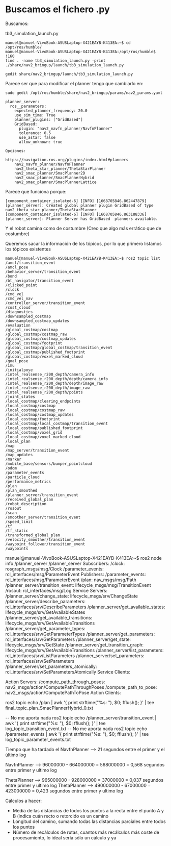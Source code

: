 # Buscamos el fichero .py

Buscamos:

tb3_simulation_launch.py


    manuel@manuel-VivoBook-ASUSLaptop-X421EAYB-K413EA:~$ cd /opt/ros/humble/
    manuel@manuel-VivoBook-ASUSLaptop-X421EAYB-K413EA:/opt/ros/humble$ !160
    find . -name tb3_simulation_launch.py -print
    ./share/nav2_bringup/launch/tb3_simulation_launch.py

    gedit share/nav2_bringup/launch/tb3_simulation_launch.py


Parece ser que para modificar el planner tengo que cambiarlo en:

    sudo gedit /opt/ros/humble/share/nav2_bringup/params/nav2_params.yaml

    planner_server:
      ros__parameters:
        expected_planner_frequency: 20.0
        use_sim_time: True
        planner_plugins: ["GridBased"]
        GridBased:
          plugin: "nav2_navfn_planner/NavfnPlanner"
          tolerance: 0.5
          use_astar: false
          allow_unknown: true

    Opciones:

    https://navigation.ros.org/plugins/index.html#planners
        nav2_navfn_planner/NavfnPlanner
        nav2_theta_star_planner/ThetaStarPlanner
        nav2_smac_planner/SmacPlanner2D
        nav2_smac_planner/SmacPlannerHybrid
        nav2_smac_planner/SmacPlannerLattice


Parece que funciona porque:

    
    [component_container_isolated-6] [INFO] [1668705846.862447879] [planner_server]: Created global planner plugin GridBased of type nav2_theta_star_planner/ThetaStarPlanner
    [component_container_isolated-6] [INFO] [1668705846.863188336] [planner_server]: Planner Server has GridBased  planners available.

Y el robot camina como de costumbre (Creo que algo más errático que de costumbre)



Queremos sacar la información de los tópicos, por lo que primero listamos los tópicos existentes

    manuel@manuel-VivoBook-ASUSLaptop-X421EAYB-K413EA:~$ ros2 topic list
    /amcl/transition_event
    /amcl_pose
    /behavior_server/transition_event
    /bond
    /bt_navigator/transition_event
    /clicked_point
    /clock
    /cmd_vel
    /cmd_vel_nav
    /controller_server/transition_event
    /cost_cloud
    /diagnostics
    /downsampled_costmap
    /downsampled_costmap_updates
    /evaluation
    /global_costmap/costmap
    /global_costmap/costmap_raw
    /global_costmap/costmap_updates
    /global_costmap/footprint
    /global_costmap/global_costmap/transition_event
    /global_costmap/published_footprint
    /global_costmap/voxel_marked_cloud
    /goal_pose
    /imu
    /initialpose
    /intel_realsense_r200_depth/camera_info
    /intel_realsense_r200_depth/depth/camera_info
    /intel_realsense_r200_depth/depth/image_raw
    /intel_realsense_r200_depth/image_raw
    /intel_realsense_r200_depth/points
    /joint_states
    /local_costmap/clearing_endpoints
    /local_costmap/costmap
    /local_costmap/costmap_raw
    /local_costmap/costmap_updates
    /local_costmap/footprint
    /local_costmap/local_costmap/transition_event
    /local_costmap/published_footprint
    /local_costmap/voxel_grid
    /local_costmap/voxel_marked_cloud
    /local_plan
    /map
    /map_server/transition_event
    /map_updates
    /marker
    /mobile_base/sensors/bumper_pointcloud
    /odom
    /parameter_events
    /particle_cloud
    /performance_metrics
    /plan
    /plan_smoothed
    /planner_server/transition_event
    /received_global_plan
    /robot_description
    /rosout
    /scan
    /smoother_server/transition_event
    /speed_limit
    /tf
    /tf_static
    /transformed_global_plan
    /velocity_smoother/transition_event
    /waypoint_follower/transition_event
    /waypoints



manuel@manuel-VivoBook-ASUSLaptop-X421EAYB-K413EA:~$ ros2 node info /planner_server
/planner_server
  Subscribers:
    /clock: rosgraph_msgs/msg/Clock
    /parameter_events: rcl_interfaces/msg/ParameterEvent
  Publishers:
    /parameter_events: rcl_interfaces/msg/ParameterEvent
    /plan: nav_msgs/msg/Path
    /planner_server/transition_event: lifecycle_msgs/msg/TransitionEvent
    /rosout: rcl_interfaces/msg/Log
  Service Servers:
    /planner_server/change_state: lifecycle_msgs/srv/ChangeState
    /planner_server/describe_parameters: rcl_interfaces/srv/DescribeParameters
    /planner_server/get_available_states: lifecycle_msgs/srv/GetAvailableStates
    /planner_server/get_available_transitions: lifecycle_msgs/srv/GetAvailableTransitions
    /planner_server/get_parameter_types: rcl_interfaces/srv/GetParameterTypes
    /planner_server/get_parameters: rcl_interfaces/srv/GetParameters
    /planner_server/get_state: lifecycle_msgs/srv/GetState
    /planner_server/get_transition_graph: lifecycle_msgs/srv/GetAvailableTransitions
    /planner_server/list_parameters: rcl_interfaces/srv/ListParameters
    /planner_server/set_parameters: rcl_interfaces/srv/SetParameters
    /planner_server/set_parameters_atomically: rcl_interfaces/srv/SetParametersAtomically
  Service Clients:

  Action Servers:
    /compute_path_through_poses: nav2_msgs/action/ComputePathThroughPoses
    /compute_path_to_pose: nav2_msgs/action/ComputePathToPose
  Action Clients:


ros2 topic echo /plan | awk '{ print strftime("%s: "), $0; fflush(); }' | tee final_topic_plan_SmacPlannerHybrid_0.txt

 -- No me aporta nada
ros2 topic echo /planner_server/transition_event | awk '{ print strftime("%s: "), $0; fflush(); }' | tee log_topic_transition_event.txt
 -- No me aporta nada
ros2 topic echo /parameter_events | awk '{ print strftime("%s: "), $0; fflush(); }' | tee log_topic_parameter_events.txt



Tiempo que ha tardado el NavfnPlanner --> 21 segundos entre el primer y el último log


NavfnPlanner --> 96000000 - 664000000 = 568000000 = 0,568 segundos entre primer y ultimo log

ThetaPlanner --> 965000000 - 928000000 = 37000000 = 0,037 segundos entre primer y ultimo log
ThetaPlanner --> 490000000 - 67000000 = 423000000 = 0,423 segundos entre primer y ultimo log



Cálculos a hacer:

  - Media de las distancias de todos los puntos a la recta entre el punto A y B (indica cuán recto o retorcido es un camino
  - Longitud del camino, sumando todas las distancias parciales entre todos los puntos
  - Número de recálculos de rutas, cuantos más recálculos más coste de procesamiento, lo ideal sería sólo un cálculo y ya
